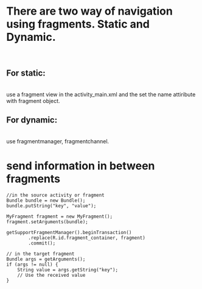 <H1> There are two way of navigation using  fragments. Static and Dynamic. </H1></br>
<H2> For static: </H2> </br> use a fragment view in the activity_main.xml and the set the name attiribute with fragment object. 
<H2> For dynamic:  </H2> </br>use fragmentmanager, fragmentchannel.

<H1> send information in between fragments </H1>

```
//in the source activity or fragment
Bundle bundle = new Bundle();
bundle.putString("key", "value");

MyFragment fragment = new MyFragment();
fragment.setArguments(bundle);

getSupportFragmentManager().beginTransaction()
        .replace(R.id.fragment_container, fragment)
        .commit();
```
```
// in the target fragment
Bundle args = getArguments();
if (args != null) {
    String value = args.getString("key");
    // Use the received value
}
```
